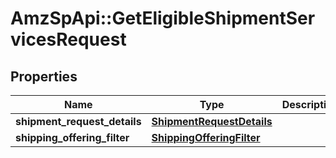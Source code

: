 # AmzSpApi::GetEligibleShipmentServicesRequest

## Properties
Name | Type | Description | Notes
------------ | ------------- | ------------- | -------------
**shipment_request_details** | [**ShipmentRequestDetails**](ShipmentRequestDetails.md) |  | 
**shipping_offering_filter** | [**ShippingOfferingFilter**](ShippingOfferingFilter.md) |  | [optional] 

